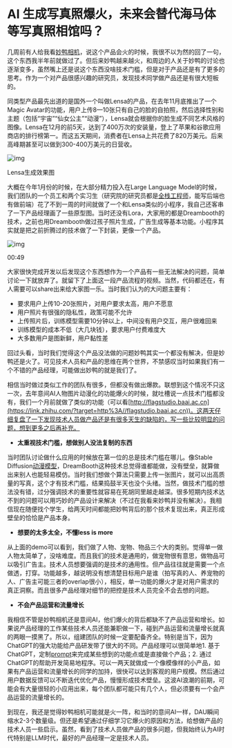 # AI 生成写真照爆火，未来会替代海马体等写真照相馆吗？

几周前有人给我看[妙鸭相机](https://www.zhihu.com/search?q=妙鸭相机&search_source=Entity&hybrid_search_source=Entity&hybrid_search_extra={"sourceType"%3A"answer"%2C"sourceId"%3A3156530871})，说这个产品会火的时候，我很不以为然的回了一句，这个东西我半年前就做过了。但后来妙鸭越来越火，和周边的人关于妙鸭的讨论也逐渐变多，虽然嘴上还是说这个东西没啥技术门槛，但是对于产品还是有了更多的思考。作为一个对产品很感兴趣的研究员，发现技术同学做产品还是有很大短板的。

同类型产品最先出道的是国外一个叫做Lensa的产品，在去年11月底推出了一个Magic Avatar的功能，用户上传8—10张只有自己的脸的自拍照，然后选择性别和主题（包括“宇宙”“仙女公主”“动漫”），Lensa就会根据你的脸生成不同艺术风格的图像。Lensa在12月的前5天，达到了400万次的安装量，登上了苹果和谷歌应用商店的排行榜第一。而这五天期间，消费者在Lensa上共花费了820万美元。后来高峰期甚至可以做到300-400万美元的日营收。

![img](https://pic1.zhimg.com/80/v2-1b7c2aad9de8e21ddb5ac951674663ef_720w.webp?source=1940ef5c)

Lensa生成效果图

大概在今年1月份的时候，在大部分精力投入在Large Language Model的时候，我们团队的一个员工和两个实习生（研究院的研究员都是[全栈工程师](https://www.zhihu.com/search?q=全栈工程师&search_source=Entity&hybrid_search_source=Entity&hybrid_search_extra={"sourceType"%3A"answer"%2C"sourceId"%3A3156530871})，能写后端也有做前端）花了不到一周的时间就做了一个和Lensa类似的小程序，我自己还客串了一下产品经理画了一些原型图。当时还没有Lora，大家用的都是Dreambooth的技术，之前也用Dreambooth做过孩子照片生成，广告生成等基本功能。小程序其实就是把之前折腾过的技术做了一下封装，更像一个产品。

![img](https://picx.zhimg.com/v2-d2fc94bea8df464938c384eb7c905dce.jpg?source=382ee89a)

00:49



大家很快完成开发以后发现这个东西想作为一个产品有一些无法解决的问题，简单讨论一下就放弃了。就留下了上面这一段产品流程的视频。当然，代码都还在，有人需要可以share出来给大家图一乐。当时我们认为的大问题主要有：

- 要求用户上传10-20张照片，对用户要求太高，用户不愿意
- 用户照片有很强的隐私性，政策可能不允许
- 上传照片后，训练模型需要10分钟以上，中间没有用户交互，用户很难回来
- 训练模型的成本不低（大几块钱），要求用户付费难度大
- 大多数用户是图新鲜，用户黏性差

回过头看，当时我们觉得这个产品没法做的问题妙鸭其实一个都没有解决，但是妙鸭还是火了。可见技术人员和产品的思维在两个世界，不禁感叹当时如果我们有一个不错的产品经理，可能做出妙鸭的就是我们了。

相信当时做过类似工作的团队有很多，但都没有做出爆款。联想到这个情况不只这一次，去年意间AI人物图片动漫化的功能爆火的时候，就吐槽说一点技术门槛都没有，我们一个月前就做了类似的功能（可以看[http://flagstudio.baai.ac.cn](https://link.zhihu.com/?target=http%3A//flagstudio.baai.ac.cn))。这两天仔细复盘了一下发现技术人员做产品还是有很多天生的缺陷的，写一些比较明显的问题，想到更多之后再补充。

- **太重视技术门槛，想做别人没法复制的东西**

当时团队讨论做什么应用的时候放在第一位的总是技术门槛在哪儿。像Stable Diffusion[动漫模型](https://www.zhihu.com/search?q=动漫模型&search_source=Entity&hybrid_search_source=Entity&hybrid_search_extra={"sourceType"%3A"answer"%2C"sourceId"%3A3156530871})，DreamBooth这种技术总觉得谁都能做，没有壁垒，就算做出来别人也能轻易模仿。当时我们想做个算法只需要上传一张图片，就可以出高质量的写真，这个才有技术门槛，结果捣鼓半天也没个头绪。当然，做技术门槛的想法没有错，过分强调技术的重要性就容易在死胡同里越走越深。很多短期内技术达不到的问题可以用巧妙的产品设计来解决（不过在我看来妙鸭并没有解决）。我相信现在随便找个学生，给两天时间都能把妙鸭背后的那个技术复现出来，真正形成壁垒的恰恰是产品本身。

- **想要的太多太全，不懂less is more**

从上面的demo可以看到，我们做了人物、宠物、物品三个大的类别。觉得单一做人物太简单了，没啥难度。而且我们的技术是通用的，做宠物很有意思，做物品可以吸引广告主。技术人员想要强调的是技术的通用性。但产品往往就是需要一个点做透，打穿。功能越多，越说明没有想清楚目标用户是谁（拍写真的人、养宠物的人、广告主可能三者的overlap很小），相反，单一功能的爆火才是对用户需求的真正洞察。而且很多产品经理对细节的把控是技术人员完全不会去想的问题。

- **不会产品运营和流量增长**

我相信不管是妙鸭相机还是意间AI，他们爆火的背后都缺不了产品运营和增长。如果说产品经理的工作某些技术人员还能兼职做一下，碰到产品运营和流量增长就真的两眼一摸黑了。所以，组建团队的时候一定要配备齐全。特别是当下，因为ChatGPT的强大功能给产品研发带了很大的不同。产品经理可以很简单地1. 基于ChatGPT，定制[prompt](https://www.zhihu.com/search?q=prompt&search_source=Entity&hybrid_search_source=Entity&hybrid_search_extra={"sourceType"%3A"answer"%2C"sourceId"%3A3156530871})来完成某些想到的功能点或是直接做个产品；2. 通过ChatGPT的帮助开发简易地程序。可以一两天就做成一个像模像样的小产品，如果有产品运营和流量增长的同学的加持，很快可以达到客观的用户规模。然后通过用户数据反馈可以不断迭代优化产品，慢慢形成技术壁垒。这波AI浪潮的前期，可能会有大量很轻的小应用出来，每个团队都可能只有几个人，但必须要有一个会产品运营的流量增长的。

到现在，我还是觉得妙鸭相机可能就是火一阵，和当时的意间AI一样，DAU瞬间缩水2-3个数量级。但还是希望通过仔细学习它爆火的原因和方法，给想做产品的技术人员一些启示。虽然，看到了技术人员做产品的很多问题，但我始终认为AI时代特别是LLM时代，最好的产品经理一定是技术人员。

